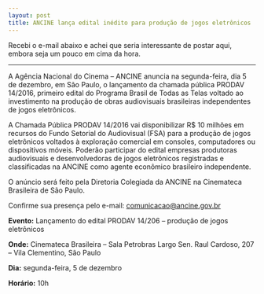 ```yaml
---
layout: post
title: ANCINE lança edital inédito para produção de jogos eletrônicos
---
```


Recebi o e-mail abaixo e achei que seria interessante de postar aqui, embora seja um pouco em cima da hora.

___

A Agência Nacional do Cinema – ANCINE anuncia na segunda-feira, dia 5 de dezembro, em São Paulo, o lançamento da chamada pública PRODAV 14/2016, primeiro edital do Programa Brasil de Todas as Telas voltado ao investimento na produção de obras audiovisuais brasileiras independentes de jogos eletrônicos.

A Chamada Pública PRODAV 14/2016 vai disponibilizar R$ 10 milhões em recursos do Fundo Setorial do Audiovisual (FSA) para a produção de jogos eletrônicos voltados à exploração comercial em consoles, computadores ou dispositivos móveis.
Poderão participar do edital empresas produtoras audiovisuais e desenvolvedoras de jogos eletrônicos registradas e classificadas na ANCINE como agente econômico brasileiro independente.

O anúncio será feito pela Diretoria Colegiada da ANCINE na Cinemateca Brasileira de São Paulo.

Confirme sua presença pelo e-mail: [comunicacao@ancine.gov.br](mailto://comunicacao@ancine.gov.br)

**Evento:** Lançamento do edital PRODAV 14/206 – produção de jogos eletrônicos

**Onde:** Cinemateca Brasileira – Sala Petrobras
Largo Sen. Raul Cardoso, 207 – Vila Clementino, São Paulo

**Dia:** segunda-feira, 5 de dezembro

**Horário:** 10h
